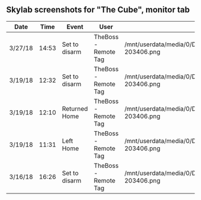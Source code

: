 ## Skylab screenshots for "The Cube", monitor tab

| Date | Time | Event | User | Source |
| - | - | - | - | - |
| 3/27/18 | 14:53 | Set to disarm | TheBoss - Remote Tag | /mnt/userdata/media/0/DCIM/Screenshots/Screenshot_20180330-203406.png |
| 3/19/18 | 12:32 | Set to disarm | TheBoss - Remote Tag | /mnt/userdata/media/0/DCIM/Screenshots/Screenshot_20180330-203406.png |
| 3/19/18 | 12:10 | Returned Home | TheBoss - Remote Tag | /mnt/userdata/media/0/DCIM/Screenshots/Screenshot_20180330-203406.png |
| 3/19/18 | 11:31 | Left Home | TheBoss - Remote Tag | /mnt/userdata/media/0/DCIM/Screenshots/Screenshot_20180330-203406.png |
| 3/16/18 | 16:26 | Set to disarm | TheBoss - Remote Tag | /mnt/userdata/media/0/DCIM/Screenshots/Screenshot_20180330-203406.png |

